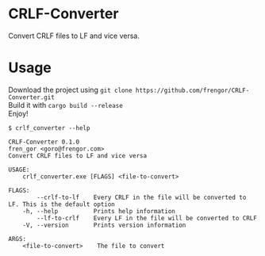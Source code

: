 # CRLF-Converter
Convert CRLF files to LF and vice versa.

# Usage
Download the project using `git clone https://github.com/frengor/CRLF-Converter.git`  
Build it with `cargo build --release`  
Enjoy!  

```
$ crlf_converter --help

CRLF-Converter 0.1.0
fren_gor <goro@frengor.com>
Convert CRLF files to LF and vice versa

USAGE:
    crlf_converter.exe [FLAGS] <file-to-convert>

FLAGS:
        --crlf-to-lf    Every CRLF in the file will be converted to LF. This is the default option
    -h, --help          Prints help information
        --lf-to-crlf    Every LF in the file will be converted to CRLF
    -V, --version       Prints version information

ARGS:
    <file-to-convert>    The file to convert
```